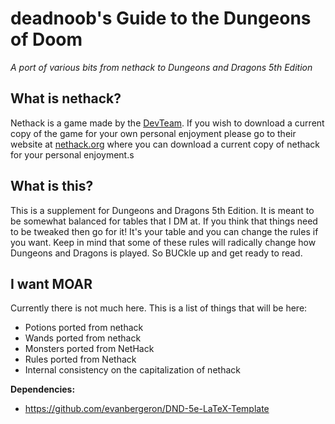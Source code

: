 # deadnoob's Guide to the Dungeons of Doom

*A port of various bits from nethack to Dungeons and Dragons 5th Edition*

## What is nethack?

Nethack is a game made by the [DevTeam](https://nethackwiki.com/wiki/DevTeam). If you wish to download a current copy of the game for your own personal enjoyment please go to their website at [nethack.org](https://nethack.org) where you can download a current copy of nethack for your personal enjoyment.s


## What is this?

This is a supplement for Dungeons and Dragons 5th Edition. It is meant to be somewhat balanced for tables that I DM at. If you think that things need to be tweaked then go for it! It's your table and you can change the rules if you want. Keep in mind that some of these rules will radically change how Dungeons and Dragons is played. So BUCkle up and get ready to read.

## I want MOAR

Currently there is not much here. This is a list of things that will be here:

* Potions ported from nethack
* Wands ported from nethack
* Monsters ported from NetHack
* Rules ported from Nethack
* Internal consistency on the capitalization of nethack

**Dependencies:**

* https://github.com/evanbergeron/DND-5e-LaTeX-Template
